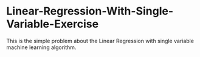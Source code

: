 # Linear-Regression-With-Single-Variable-Exercise
This is the simple problem about the Linear Regression with single variable machine learning algorithm.
